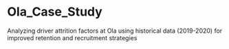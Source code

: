 # Ola_Case_Study
Analyzing driver attrition factors at Ola using historical data (2019-2020) for improved retention and recruitment strategies
